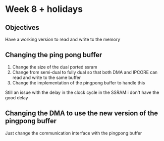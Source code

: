 # Week 8 + holidays 

## Objectives 

Have a working version to read and write to the memory

## Changing the ping pong buffer

1. Change the size of the dual ported ssram 
2. Change from semi-dual to fully dual so that both DMA and IPCORE can read and write to the same buffer
3. Change the implementation of the pingpong buffer to handle this

Still an issue with the delay in the clock cycle in the SSRAM i don't have the good delay 

## Changing the DMA to use the new version of the pingpong buffer

Just change the communication interface with the pingpong buffer
